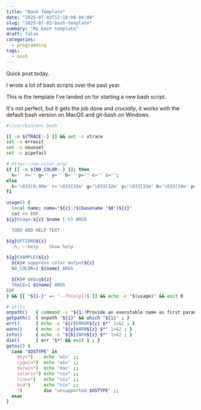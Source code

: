 ```yaml
---
title: "Bash Template"
date: "2025-07-03T12:18:08-04:00"
slug: "2025-07-03-bash-template"
summary: "My bash template"
draft: false
categories:
  - programming
tags:
  - bash
---
```


Quick post today.

I wrote a lot of bash scripts over the past year.

This is the template I've landed on for starting a new bash script.

It's not perfect, but it gets the job done and _crucially_, it works with the default bash version on MacOS and git-bash on Windows.

```bash
#!/usr/bin/env bash

[[ -n ${TRACE:-} ]] && set -o xtrace
set -o errexit
set -o nounset
set -o pipefail

# https://no-color.org/
if [[ -n ${NO_COLOR:-} ]]; then
  k='' r='' g='' y='' b='' p='' c='' z='';
else
  k='\033[0;90m' r='\033[31m' g='\033[32m' y='\033[33m' b='\033[34m' p='\033[35m' c='\033[36m' z='\033[0m';
fi

usage() {
  local name; name="${c}./$(basename "$0")${z}"
  cat << EOF
${y}Usage:${z} $name [-h] ARGS

  TODO ADD HELP TEXT

${g}OPTIONS${z}
  -h, --help    Show help

${g}EXAMPLES${z}
  ${k}# suppress color output${z}
  NO_COLOR=1 ${name} ARGS

  ${k}# debug${z}
  TRACE=1 ${name} ARGS
EOF
} && [[ "${1-}" =~ ^--?h(elp)?$ ]] && echo -e "$(usage)" && exit 0

# utils
onpath()   { command -v "${1:?Provide an executable name as first param}" > /dev/null 2>&1 ; }
getpath()  { onpath "${1}" && which "${1}" ; }
err()      { echo -e "${r}ERROR${z} $*" 1>&2 ; }
warn()     { echo -e "${y}WARN${z} $*" 1>&2 ; }
info()     { echo -e "${b}INFO${z} $*" 1>&2 ; }
die()      { err "$*" && exit 1 ; }
getos() {
  case "$OSTYPE" in
    msys*)    echo 'win' ;;
    cygwin*)  echo 'win' ;;
    darwin*)  echo 'mac' ;;
    solaris*) echo "nix" ;;
    linux*)   echo "nix" ;;
    bsd*)     echo "nix" ;;
    *)        die "unsupported $OSTYPE" ;;
  esac
}
```
